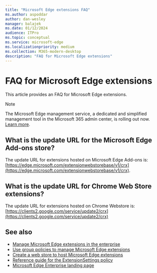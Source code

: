 ```yaml
---
title: "Microsoft Edge extensions FAQ"
ms.author: aspoddar
author: dan-wesley
manager: balajek
ms.date: 01/12/2024
audience: ITPro
ms.topic: conceptual
ms.service: microsoft-edge
ms.localizationpriority: medium
ms.collection: M365-modern-desktop
description: "FAQ for Microsoft Edge extensions"
---
```


# FAQ for Microsoft Edge extensions

This article provides an FAQ for Microsoft Edge extensions.

> [!NOTE]
> The Microsoft Edge management service, a dedicated and simplified management tool in the Microsoft 365 admin center, is rolling out now. [Learn more](/deployedge/microsoft-edge-management-service).

## What is the update URL for the Microsoft Edge Add-ons store?

The update URL for extensions hosted on Microsoft Edge Add-ons is: [https://edge.microsoft.com/extensionwebstorebase/v1/crx](https://edge.microsoft.com/extensionwebstorebase/v1/crx).

## What is the update URL for Chrome Web Store extensions?

The update URL for extensions hosted on Chrome Webstore is: [https://clients2.google.com/service/update2/crx](https://clients2.google.com/service/update2/crx)

## See also

- [Manage Microsoft Edge extensions in the enterprise](microsoft-edge-manage-extensions.md)
- [Use group policies to manage Microsoft Edge extensions](microsoft-edge-manage-extensions-policies.md)
- [Create a web store to host Microsoft Edge extensions](microsoft-edge-manage-extensions-webstore.md)
- [Reference guide for the ExtensionSettings policy](microsoft-edge-manage-extensions-ref-guide.md)
- [Microsoft Edge Enterprise landing page](https://aka.ms/EdgeEnterprise)
